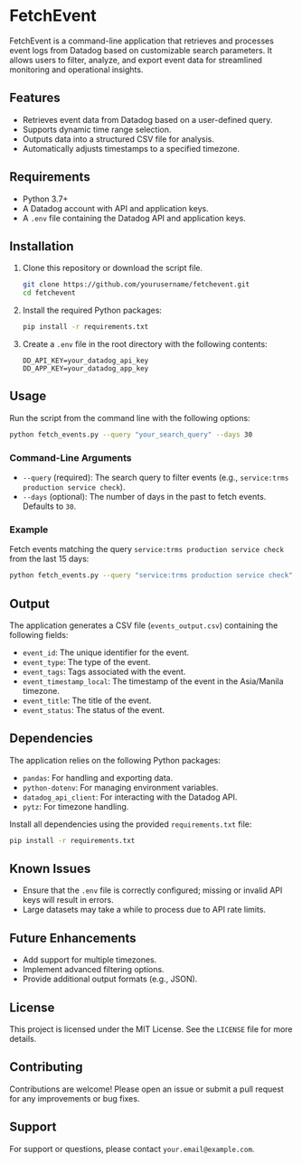 
# FetchEvent

FetchEvent is a command-line application that retrieves and processes event logs from Datadog based on customizable search parameters. It allows users to filter, analyze, and export event data for streamlined monitoring and operational insights.

## Features

- Retrieves event data from Datadog based on a user-defined query.
- Supports dynamic time range selection.
- Outputs data into a structured CSV file for analysis.
- Automatically adjusts timestamps to a specified timezone.

## Requirements

- Python 3.7+
- A Datadog account with API and application keys.
- A `.env` file containing the Datadog API and application keys.

## Installation

1. Clone this repository or download the script file.

   ```bash
   git clone https://github.com/yourusername/fetchevent.git
   cd fetchevent
   ```

2. Install the required Python packages:

   ```bash
   pip install -r requirements.txt
   ```

3. Create a `.env` file in the root directory with the following contents:

   ```env
   DD_API_KEY=your_datadog_api_key
   DD_APP_KEY=your_datadog_app_key
   ```

## Usage

Run the script from the command line with the following options:

```bash
python fetch_events.py --query "your_search_query" --days 30
```

### Command-Line Arguments

- `--query` (required): The search query to filter events (e.g., `service:trms production service check`).
- `--days` (optional): The number of days in the past to fetch events. Defaults to `30`.

### Example

Fetch events matching the query `service:trms production service check` from the last 15 days:

```bash
python fetch_events.py --query "service:trms production service check" --days 15
```

## Output

The application generates a CSV file (`events_output.csv`) containing the following fields:

- `event_id`: The unique identifier for the event.
- `event_type`: The type of the event.
- `event_tags`: Tags associated with the event.
- `event_timestamp_local`: The timestamp of the event in the Asia/Manila timezone.
- `event_title`: The title of the event.
- `event_status`: The status of the event.

## Dependencies

The application relies on the following Python packages:

- `pandas`: For handling and exporting data.
- `python-dotenv`: For managing environment variables.
- `datadog_api_client`: For interacting with the Datadog API.
- `pytz`: For timezone handling.

Install all dependencies using the provided `requirements.txt` file:

```bash
pip install -r requirements.txt
```

## Known Issues

- Ensure that the `.env` file is correctly configured; missing or invalid API keys will result in errors.
- Large datasets may take a while to process due to API rate limits.

## Future Enhancements

- Add support for multiple timezones.
- Implement advanced filtering options.
- Provide additional output formats (e.g., JSON).

## License

This project is licensed under the MIT License. See the `LICENSE` file for more details.

## Contributing

Contributions are welcome! Please open an issue or submit a pull request for any improvements or bug fixes.

## Support

For support or questions, please contact `your.email@example.com`.
